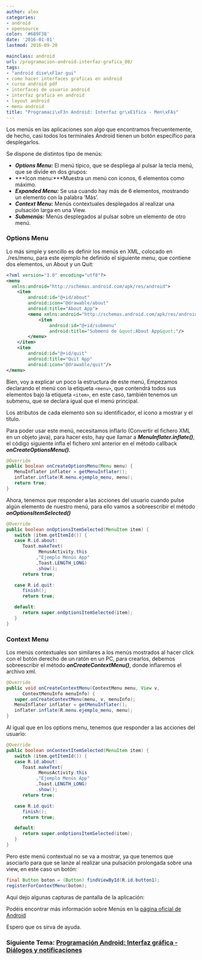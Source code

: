 ```yaml
---
author: alex
categories:
- android
- opensource
color: '#689F38'
date: '2016-01-01'
lastmod: 2016-09-20

mainclass: android
url: /programacion-android-interfaz-grafica_08/
tags:
- "android dise\xF1ar gui"
- como hacer interfaces graficas en android
- curso android pdf
- interfaces de usuario android
- interfaz grafica en android
- layout android
- menu android
title: "Programaci\xF3n Android: Interfaz gr\xE1fica - Men\xFAs"
---
```


Los menús en las aplicaciones son algo que encontramos frecuentemente, de hecho, casi todos los terminales Android tienen un botón específico para desplegarlos.

Se dispone de distintos tipo de menús:

* ***Options Menu:*** El menú típico, que se despliega al pulsar la tecla menú, que se divide en dos grupos:
* ***Icon menu:***Muestra un menú con iconos, 6 elementos como máximo.
* ***Expanded Menu:*** Se usa cuando hay más de 6 elementos, mostrando un elemento con la palabra &#8216;Más&#8217;.
* ***Context Menu:*** Menús contextuales desplegados al realizar una pulsación larga en una View.
* ***Submenús:*** Menús desplegados al pulsar sobre un elemento de otro menú.



### Options Menu

<!--more--><!--ad-->

Lo más simple y sencillo es definir los menús en XML, colocado en ./res/menu, para este ejemplo he definido el siguiente menu, que contiene dos elementos, un About y un Quit:

```xml
<?xml version="1.0" encoding="utf­8"?>
<menu
  xmlns:android="http://schemas.android.com/apk/res/android">
    <item
        android:id="@+id/about"
        android:icon="@drawable/about"
        android:title="About App">
        <menu xmlns:android="http://schemas.android.com/apk/res/android">
            <item
                android:id="@+id/submenu"
                android:title="Submenú de &quot;About App&quot;"/>
        </menu>
    </item>
    <item
        android:id="@+id/quit"
        android:title="Quit App"
        android:icon="@drawable/quit"/>
</menu>

```

Bien, voy a explicar un poco la estructura de este menú, Empezamos declarando el menú con la etiqueta `<menu>`, que contendrá todos sus elementos bajo la etiqueta `<item>`, en este caso, también tenemos un submenu, que se declara igual que el menú principal.

Los atributos de cada elemento son su identificador, el icono a mostrar y el título.

Para poder usar este menú, necesitamos inflarlo (Convertir el fichero XML en un objeto java), para hacer esto, hay que llamar a ***MenuInflater.inflate()***, el código siguiente infla el fichero xml anterior en el método callback ***onCreateOptionsMenu().***

```java
@Override
public boolean onCreateOptionsMenu(Menu menu) {
   MenuInflater inflater = getMenuInflater();
   inflater.inflate(R.menu.ejemplo_menu, menu);
   return true;
}
```

Ahora, tenemos que responder a las acciones del usuario cuando pulse algún elemento de nuestro menú, para ello vamos a sobreescribir el método ***onOptionsItemSelected()***

```java
@Override
public boolean onOptionsItemSelected(MenuItem item) {
   switch (item.getItemId()) {
   case R.id.about:
      Toast.makeText(
            MenusActivity.this
           ,"Ejemplo Menús App"
           ,Toast.LENGTH_LONG)
           .show();
      return true;

   case R.id.quit:
      finish();
      return true;

   default:
      return super.onOptionsItemSelected(item);
   }
}
```

### Context Menu

Los menús contextuales son similares a los menús mostrados al hacer click con el botón derecho de un ratón en un PC, para crearlos, debemos sobreescribir el método ***onCreateContextMenu()***, donde inflaremos el archivo xml.

```java
@Override
public void onCreateContextMenu(ContextMenu menu, View v,
      ContextMenuInfo menuInfo) {
   super.onCreateContextMenu(menu, v, menuInfo);
   MenuInflater inflater = getMenuInflater();
   inflater.inflate(R.menu.ejemplo_menu, menu);
}
```

Al igual que en los options menu, tenemos que responder a las acciones del usuario:

```java
@Override
public boolean onContextItemSelected(MenuItem item) {
   switch (item.getItemId()) {
   case R.id.about:
      Toast.makeText(
            MenusActivity.this
           ,"Ejemplo Menús App"
           ,Toast.LENGTH_LONG)
           .show();
      return true;

   case R.id.quit:
      finish();
      return true;

   default:
      return super.onOptionsItemSelected(item);
   }
}
```

Pero este menú contextual no se va a mostrar, ya que tenemos que asociarlo para que se lanze al realizar una pulsación prolongada sobre una view, en este caso un botón:

```java
final Button boton = (Button) findViewById(R.id.button1);
registerForContextMenu(boton);
```

Aquí dejo algunas capturas de pantalla de la aplicación:

<figure>
	<amp-img on="tap:lightbox1" role="button" tabindex="0" layout="responsive" alt="Option menu Android" title="Option Menu android"  height="800" width="480" src="https://3.bp.blogspot.com/-JIhItNsspfQ/ThdvxHzhiLI/AAAAAAAAArI/n5vFz4sOjvA/s800/optionmenu.png"></amp-img>
</figure>
<figure>
	<amp-img on="tap:lightbox1" role="button" tabindex="0" layout="responsive"  height="800" width="480" alt="Option menu Android" title="Option menu Android" src="https://1.bp.blogspot.com/-bBsrepZGNdM/ThdvxuQJ0XI/AAAAAAAAArQ/vxr-eRx3mJM/s800/optionmenu-about.png"></amp-img>
</figure>
<figure>
	<amp-img on="tap:lightbox1" role="button" tabindex="0" layout="responsive"  title="Context menu Android" alt="Context menu Android" height="800" width="480" src="https://2.bp.blogspot.com/-wiia8Yo7Ass/Thdvx_KduPI/AAAAAAAAArY/wVFBRmQeX68/s800/contextMenu.png"></amp-img>
</figure>

Podéis encontrar más información sobre Menús en la [página oficial de Android][1]

Espero que os sirva de ayuda.

### Siguiente Tema: [Programación Android: Interfaz gráfica - Diálogos y notificaciones][3]

 [1]: http://developer.android.com/guide/topics/ui/menus.html
 [2]: http://devgui-android-es.netii.net/descargar.php?archivo=menus.zip&sub;=android
 [3]: https://elbauldelprogramador.com/programacion-android-interfaz-grafica_11/

